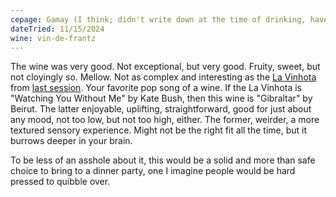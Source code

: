 ```yaml
---
cepage: Gamay (I think; didn't write down at the time of drinking, haven't been able to find it again)
dateTried: 11/15/2024
wine: vin-de-frantz
---
```


The wine was very good. Not exceptional, but very good.
Fruity, sweet, but not cloyingly so. Mellow. Not as complex and interesting as the <a href="https://www.maineandloire.com/france-languedocroussillon/p/domaine-balansa-la-vinhota-rouge-2020" target="_blank">La Vinhota</a> from <a href="/2024-10-22">last session</a>.
Your favorite pop song of a wine. If the La Vinhota is "Watching You Without Me" by Kate Bush, then this wine is "Gibraltar" by Beirut. The
latter enjoyable, uplifting, straightforward, good for just about any mood, not
too low, but not too high, either. The former, weirder, a more textured sensory
experience. Might not be the right fit all the time, but it burrows deeper in your brain.

To be less of an asshole about it, this would be a solid and more than safe choice to bring to a dinner party, one I imagine people would be hard pressed to quibble over.
